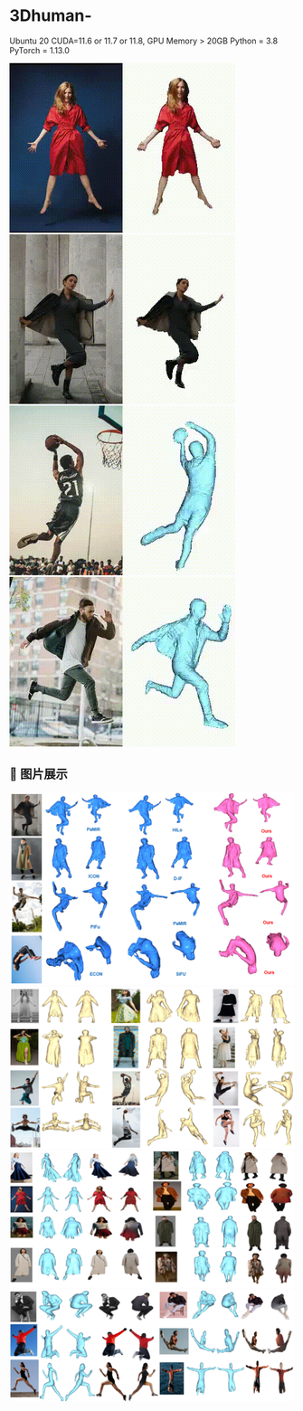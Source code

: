 # 3Dhuman-
Ubuntu 20 
CUDA=11.6 or 11.7 or 11.8, GPU Memory > 20GB
Python = 3.8
PyTorch = 1.13.0 





![Demo GIF](examples/1.gif) ![Demo GIF](examples/3.gif) ![Demo GIF](examples/4.gif) ![Demo GIF](examples/6.gif)
## 📸 图片展示
![Image 1](examples/comparsion.PNG)
![Image 2](examples/pose.PNG)
![Image 3](examples/colors_loose.PNG)
![Image 4](examples/colors_pose.PNG)
